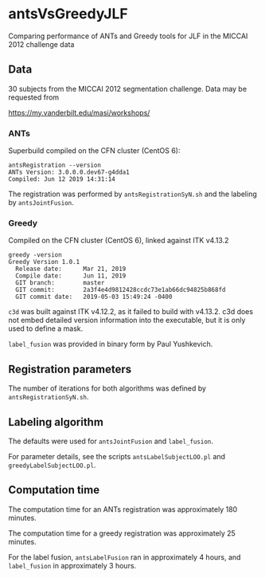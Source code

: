# antsVsGreedyJLF
Comparing performance of ANTs and Greedy tools for JLF in the MICCAI 2012 challenge data


## Data

30 subjects from the MICCAI 2012 segmentation challenge. Data may be requested from

  https://my.vanderbilt.edu/masi/workshops/ 


### ANTs

Superbuild compiled on the CFN cluster (CentOS 6):

```
antsRegistration --version
ANTs Version: 3.0.0.0.dev67-g4dda1
Compiled: Jun 12 2019 14:31:14
```

The registration was performed by `antsRegistrationSyN.sh` and the labeling by `antsJointFusion`.


### Greedy

Compiled on the CFN cluster (CentOS 6), linked against ITK v4.13.2


```
greedy -version
Greedy Version 1.0.1
  Release date:      Mar 21, 2019
  Compile date:      Jun 11, 2019
  GIT branch:        master
  GIT commit:        2a3f4e4d9812428ccdc73e1ab66dc94825b868fd
  GIT commit date:   2019-05-03 15:49:24 -0400
```

`c3d` was built against ITK v4.12.2, as it failed to build with v4.13.2. c3d does not 
embed detailed version information into the executable, but it is only used to define a mask.

`label_fusion` was provided in binary form by Paul Yushkevich.


## Registration parameters

The number of iterations for both algorithms was defined by `antsRegistrationSyN.sh`. 


## Labeling algorithm

The defaults were used for `antsJointFusion` and `label_fusion`.

For parameter details, see the scripts `antsLabelSubjectLOO.pl` and `greedyLabelSubjectLOO.pl`.


## Computation time

The computation time for an ANTs registration was approximately 180 minutes.

The computation time for a greedy registration was approximately 25 minutes.

For the label fusion, `antsLabelFusion` ran in approximately 4 hours, 
and `label_fusion` in approximately 3 hours. 
